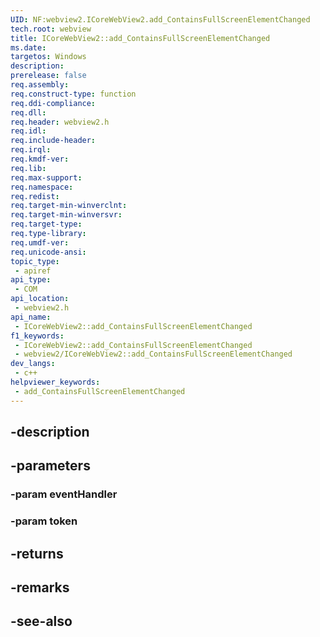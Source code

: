 ```yaml
---
UID: NF:webview2.ICoreWebView2.add_ContainsFullScreenElementChanged
tech.root: webview
title: ICoreWebView2::add_ContainsFullScreenElementChanged
ms.date: 
targetos: Windows
description: 
prerelease: false
req.assembly: 
req.construct-type: function
req.ddi-compliance: 
req.dll: 
req.header: webview2.h
req.idl: 
req.include-header: 
req.irql: 
req.kmdf-ver: 
req.lib: 
req.max-support: 
req.namespace: 
req.redist: 
req.target-min-winverclnt: 
req.target-min-winversvr: 
req.target-type: 
req.type-library: 
req.umdf-ver: 
req.unicode-ansi: 
topic_type:
 - apiref
api_type:
 - COM
api_location:
 - webview2.h
api_name:
 - ICoreWebView2::add_ContainsFullScreenElementChanged
f1_keywords:
 - ICoreWebView2::add_ContainsFullScreenElementChanged
 - webview2/ICoreWebView2::add_ContainsFullScreenElementChanged
dev_langs:
 - c++
helpviewer_keywords:
 - add_ContainsFullScreenElementChanged
---
```


## -description

## -parameters

### -param eventHandler

### -param token

## -returns

## -remarks

## -see-also

